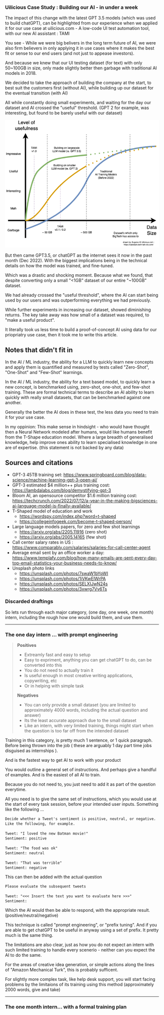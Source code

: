 








### Uilicious Case Study : Building our  AI - in under a week

The impact of this change with the latest GPT 3.5 models (which was used to build chatGPT), can be highlighted from our experience when we applied it for our use case at uilicious.com - A low-code UI test automation tool, with our new AI assistant : TAMI

You see - While we were big belivers in the long term future of AI,  we were also firm believers in only applying it in use cases where it makes the best fit or sense to our end users (and not just to appease investors). 

And because we knew that our UI testing dataset (for text) with only 50~100GB in size,  only made slightly better then garbage with traditional AI models in 2018.

We decided to take the approach of building the company at the start, to best suit the customers first (without AI), while building up our dataset for the eventual transition (with AI)

All while constantly doing small experiments, and waiting for the day our dataset and AI crossed the "useful" threshold. (GPT 2 for example, was interesting, but found to be barely useful with our dataset)

![Chart showing the level of usefulness for our AI model](./tami-chart-positioning.png)

But then came GPT3.5, or chatGPT as the internet sees it now in the past month (Dec 2022). With the biggest implications being in the technical details on how the model was trained, and fine-tuned.

Which was a drastic and shocking moment. Because what we found, that despite converting only a small "<1GB" dataset of our entire "~100GB" dataset.

We had already crossed the "useful threshold", where the AI can start being used by our users and was outperforming everything we had previously.

While further experiments in increasing our dataset, showed diminishing returns. The key take away was how small of a dataset was required, to "make a useful product".

It literally took us less time to build a proof-of-concept AI using data for our priopriatry use case, then it took me to write this article.

## Notes that didn't fit in

In the AI / ML industry, the ability for a LLM to quickly learn new concepts and apply them is quantified and measured by tests called "Zero-Shot", "One-Shot" and "Few-Shot" learnings.

In the AI / ML industry, the ability for a text based model, to quickly learn a new concept, is benchmarked using, zero-shot, one-shot, and few-shot training. These are formal technical terms to describe an AI ability to learn quickly with really small datasets, that can be benchmarked against one another.

Generally the better the AI does in these test, the less data you need to train it for your use case.

In my oppinion: This make sense in hindsight - who would have thought then a Neural Network modeled after humans, would like humans benefit from the T-Shape education model. Where a large breadth of generalised knowledge, help improve ones ability to learn specialised knowledge in one are of expertise. (this statement is not backed by any data)



## Sources and citations

- GPT-3 45TB training set: https://www.springboard.com/blog/data-science/machine-learning-gpt-3-open-ai/
- GPT-3 estimated $4 million++ plus training cost: https://lambdalabs.com/blog/demystifying-gpt-3
- Bloom AI, an opensource competitor $1.6 million training cost: https://techcrunch.com/2022/07/12/a-year-in-the-making-bigsciences-ai-language-model-is-finally-available/
- T-Shaped model of education and work 
	- https://wordspy.com/index.php?word=t-shaped
	- https://collegeinfogeek.com/become-t-shaped-person/
- Large language models papers, for zero and few shot learnings
	- https://arxiv.org/abs/2205.11916 (zero shot)
	- https://arxiv.org/abs/2005.14165 (few shot)
- Call center salary rates in US : https://www.comparably.com/salaries/salaries-for-call-center-agent
- Average email sent by an office worker a day: https://www.templafy.com/blog/how-many-emails-are-sent-every-day-top-email-statistics-your-business-needs-to-know/
- Unsplash photo links
	- https://unsplash.com/photos/7swaW1bYpWI
	- https://unsplash.com/photos/1iVKwElWrPA
	- https://unsplash.com/photos/SELXIJwN24s
	- https://unsplash.com/photos/3xwrg7Vv6Ts







### Discarded draftings


So lets run through each major category, (one day, one week, one month) intern, including the rough how one would build them, and use them.

---

### The one day intern ... with prompt engineering

> **Positives**
> - Extreamly fast and easy to setup
> - Easy to expriment, anything you can get chatGPT to do, can be converted into this
> - You do not need to actually train it
> - Is useful enough in most creative writing applications, copywriting, etc
> - Or in helping with simple task
> 
> **Negatives**
> - You can only provide a small dataset 
>   (you are limited to approximately 4000 words, including the actual question and answer)
> - Its the least accurate approach due to the small dataset
> - Like an intern, with very limited training, things might start when the question is too far off from the intended dataset

Training in this category, is pretty much 1 sentence, or 1 quick paragraph. Before being thrown into the job ( these are arguably 1 day part time jobs disguised as internships ).

And is the fastest way to get AI to work with your product

You would outline a general set of instructions. And perhaps give a handful of examples. And is the easiest of all AI to train. 

Because you do not need to, you just need to add it as part of the question everytime.

All you need is to give the same set of instructions, which you would use at the start of every task session, before your intended user inputs. Something like the following ...

```
Decide whether a Tweet's sentiment is positive, neutral, or negative. Like the following, for example.

Tweet: "I loved the new Batman movie!" 
Sentiment: positive

Tweet: "The food was ok"
Sentiment: neutral

Tweet: "That was terrible"
Sentiment: negative
```

This can then be added with the actual question

```
Please evaluate the subsequent tweets

Tweet: "<<< Insert the text you want to evaluate here >>>"
Sentiment: 
```

Which the AI would then be able to respond, with the appropriate result. (positive/neutral/negative)

This technique is called "prompt engineering", or "prefix tuning". And if you are able to get chatGPT to be useful in anyway using a set of prefix. It pretty much is the same thing.

The limitations are also clear, just as how you do not expect an intern with such limited training to handle every scenerio - neither can you expect the AI to do the same.

For the areas of creative idea generation, or simple actions along the lines of "Amazon Mechanical Turk", this is probably sufficent.

For slightly more complex task, like help desk support, you will start facing problems by the limitaions of its training using this method (approximately 2000 words, give and take)

---

### The one month intern... with a formal training plan
